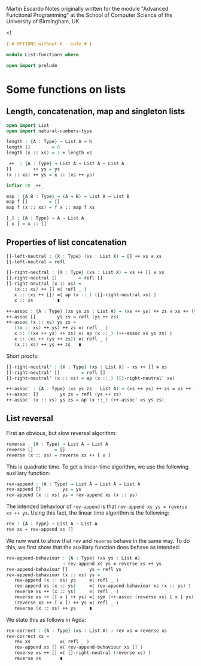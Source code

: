
Martin Escardo
Notes originally written for the module "Advanced Functional Programming"
at the School of Computer Science of the University of Birmingham, UK.


<!
```agda
{-# OPTIONS without-K --safe #-}

module List-functions where

open import prelude
```
>
# Some functions on lists

## Length, concatenation, map and singleton lists

```agda
open import List
open import natural-numbers-type

length : {A : Type} → List A → ℕ
length []        = 0
length (x :: xs) = 1 + length xs

_++_ : {A : Type} → List A → List A → List A
[]        ++ ys = ys
(x :: xs) ++ ys = x :: (xs ++ ys)

infixr 20 _++_

map : {A B : Type} → (A → B) → List A → List B
map f []        = []
map f (x :: xs) = f x :: map f xs

[_] : {A : Type} → A → List A
[ x ] = x :: []
```

## Properties of list concatenation

```agda
[]-left-neutral : {X : Type} (xs : List X) → [] ++ xs ≡ xs
[]-left-neutral = refl

[]-right-neutral : {X : Type} (xs : List X) → xs ++ [] ≡ xs
[]-right-neutral []        = refl []
[]-right-neutral (x :: xs) =
   (x :: xs) ++ [] ≡⟨ refl _ ⟩
   x :: (xs ++ []) ≡⟨ ap (x ::_) ([]-right-neutral xs) ⟩
   x :: xs         ∎

++-assoc : {A : Type} (xs ys zs : List A) → (xs ++ ys) ++ zs ≡ xs ++ (ys ++ zs)
++-assoc []        ys zs = refl (ys ++ zs)
++-assoc (x :: xs) ys zs =
   ((x :: xs) ++ ys) ++ zs ≡⟨ refl _ ⟩
   x :: ((xs ++ ys) ++ zs) ≡⟨ ap (x ::_) (++-assoc xs ys zs) ⟩
   x :: (xs ++ (ys ++ zs)) ≡⟨ refl _ ⟩
   (x :: xs) ++ ys ++ zs   ∎
```

Short proofs:
```agda
[]-right-neutral' : {X : Type} (xs : List X) → xs ++ [] ≡ xs
[]-right-neutral' []        = refl []
[]-right-neutral' (x :: xs) = ap (x ::_) ([]-right-neutral' xs)

++-assoc' : {A : Type} (xs ys zs : List A) → (xs ++ ys) ++ zs ≡ xs ++ (ys ++ zs)
++-assoc' []        ys zs = refl (ys ++ zs)
++-assoc' (x :: xs) ys zs = ap (x ::_) (++-assoc' xs ys zs)
```

## List reversal

First an obvious, but slow reversal algorithm:
```agda
reverse : {A : Type} → List A → List A
reverse []        = []
reverse (x :: xs) = reverse xs ++ [ x ]
```
This is quadratic time. To get a linear-time algorithm, we use the following auxiliary function:
```agda
rev-append : {A : Type} → List A → List A → List A
rev-append []        ys = ys
rev-append (x :: xs) ys = rev-append xs (x :: ys)
```
The intended behaviour of `rev-append` is that `rev-append xs ys = reverse xs ++ ys`.
Using this fact, the linear time algorithm is the following:
```agda
rev : {A : Type} → List A → List A
rev xs = rev-append xs []
```
We now want to show that `rev` and `reverse` behave in the same way. To do this, we first show that the auxiliary function does behave as intended:
```agda
rev-append-behaviour : {A : Type} (xs ys : List A)
                     → rev-append xs ys ≡ reverse xs ++ ys
rev-append-behaviour []        ys = refl ys
rev-append-behaviour (x :: xs) ys =
   rev-append (x :: xs) ys     ≡⟨ refl _ ⟩
   rev-append xs (x :: ys)     ≡⟨ rev-append-behaviour xs (x :: ys) ⟩
   reverse xs ++ (x :: ys)     ≡⟨ refl _ ⟩
   reverse xs ++ ([ x ] ++ ys) ≡⟨ sym (++-assoc (reverse xs) [ x ] ys) ⟩
   (reverse xs ++ [ x ]) ++ ys ≡⟨ refl _ ⟩
   reverse (x :: xs) ++ ys     ∎
```
We state this as follows in Agda:
```agda
rev-correct : {A : Type} (xs : List A) → rev xs ≡ reverse xs
rev-correct xs =
   rev xs           ≡⟨ refl _ ⟩
   rev-append xs [] ≡⟨ rev-append-behaviour xs [] ⟩
   reverse xs ++ [] ≡⟨ []-right-neutral (reverse xs) ⟩
   reverse xs       ∎
```
